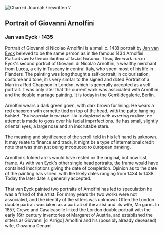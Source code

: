 <div class="artwork-of-the-day">
  <div class="container">
    <div class="img-wrapper">
      <img
        src="https://uploads1.wikiart.org/images/jan-van-eyck/portrait-of-giovanni-arnolfini-1435.jpg!Large.jpg"
        alt="Charred Journal: Firewritten V" />
    </div>
    <div class="artwork-detail">
      <div class="artwork-origin"> 
        <h2 class="artwork-name">Portrait of Giovanni Arnolfini</h2>
        <h3 class="artist">
          Jan van Eyck
                    ·  1435
        </h3>
      </div>
      <p class="description">
        <span class="artwork-description-text ng-binding" ng-bind-html="viewModel.ArtworkOfTheDay.Description | unsafe">Portrait of Giovanni di Nicolao Arnolfini is a small c. 1438 portrait by <a target="_blank" href="/en/jan-van-eyck">Jan van Eyck</a> believed to be the same person as in the famous 1434 Arnolfini Portrait due to the similarities of facial features. Thus, the work is van Eyck's second portrait of Giovanni di Nicolao Arnolfini, a wealthy merchant from Lucca, a city in Tuscany in central Italy, who spent most of his life in Flanders. The painting was long thought a self-portrait; in colourisation, costume and tone, it is very similar to the signed and dated Portrait of a Man in a Red Chaperon in London, which is generally accepted as a self-portrait. It was only later that the current work was associated with Arnolfini and the double marriage painting. It is today in the Gemäldegalerie, Berlin.
<br>
<br>Arnolfini wears a dark green gown, with dark brown fur lining. He wears a red chaperon with cornette tied on top of the head, with the patte hanging behind. The bourrelet is twisted. He is depicted with exacting realism; no attempt is made to gloss over his facial imperfections. He has small, slightly oriental eyes, a large nose and an inscrutable stare.
<br>
<br>The meaning and significance of the scroll held in his left hand is unknown. It may relate to finance and trade, it might be a type of international credit note that was then just being introduced to European banking.
<br>
<br>Arnolfini's folded arms would have rested on the original, but now lost, frame. As with van Eyck's other single head portraits, the frame would have contained inscriptions giving the date of completion. Opinion as to the date of the painting has varied, with the likely dates ranging from 1434 to 1438. Today the later date is generally accepted.
<br>
<br>That van Eyck painted two portraits of Arnolfini has led to speculation he was a friend of the artist. For many years the two works were not associated, and the identity of the sitters was unknown. Often the London double portrait was taken as a portrait of the artist and his wife, Margaret. In 1857, Crowe and Cavalcaselle linked the London double portrait with the early 16th century inventories of Margaret of Austria, and established the sitters as Giovanni [di Arrigo] Arnolfini and his (possibly already deceased) wife, Giovanna Cenami.</span>
                        <div class="text-shadow-container" ng-show="showShadow" style=""></div>
      </p>
    </div>
  </div>

</div>
